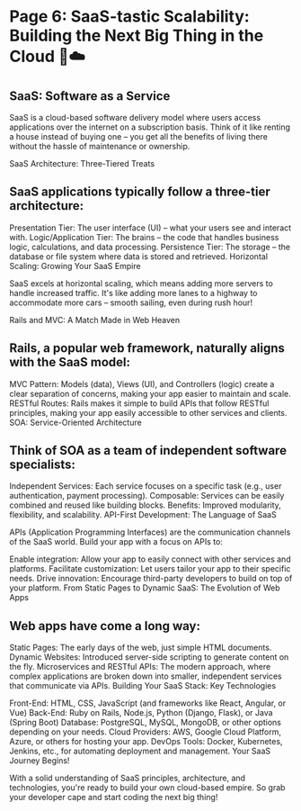 # Page 6: SaaS-tastic Scalability: Building the Next Big Thing in the Cloud 🚀☁️

## SaaS: Software as a Service

SaaS is a cloud-based software delivery model where users access applications over the internet on a subscription basis.  Think of it like renting a house instead of buying one – you get all the benefits of living there without the hassle of maintenance or ownership.

SaaS Architecture: Three-Tiered Treats

## SaaS applications typically follow a three-tier architecture:

Presentation Tier: The user interface (UI) – what your users see and interact with.
Logic/Application Tier: The brains – the code that handles business logic, calculations, and data processing.
Persistence Tier: The storage – the database or file system where data is stored and retrieved.
Horizontal Scaling: Growing Your SaaS Empire

SaaS excels at horizontal scaling, which means adding more servers to handle increased traffic.  It's like adding more lanes to a highway to accommodate more cars –  smooth sailing, even during rush hour!

Rails and MVC: A Match Made in Web Heaven

## Rails, a popular web framework, naturally aligns with the SaaS model:

MVC Pattern: Models (data), Views (UI), and Controllers (logic) create a clear separation of concerns, making your app easier to maintain and scale.
RESTful Routes: Rails makes it simple to build APIs that follow RESTful principles, making your app easily accessible to other services and clients.
SOA: Service-Oriented Architecture

## Think of SOA as a team of independent software specialists:

Independent Services: Each service focuses on a specific task (e.g., user authentication, payment processing).
Composable: Services can be easily combined and reused like building blocks.
Benefits: Improved modularity, flexibility, and scalability.
API-First Development: The Language of SaaS

APIs (Application Programming Interfaces) are the communication channels of the SaaS world.  Build your app with a focus on APIs to:

Enable integration: Allow your app to easily connect with other services and platforms.
Facilitate customization: Let users tailor your app to their specific needs.
Drive innovation: Encourage third-party developers to build on top of your platform.
From Static Pages to Dynamic SaaS: The Evolution of Web Apps

## Web apps have come a long way:

Static Pages: The early days of the web, just simple HTML documents.
Dynamic Websites: Introduced server-side scripting to generate content on the fly.
Microservices and RESTful APIs: The modern approach, where complex applications are broken down into smaller, independent services that communicate via APIs.
Building Your SaaS Stack: Key Technologies

Front-End: HTML, CSS, JavaScript (and frameworks like React, Angular, or Vue)
Back-End: Ruby on Rails, Node.js, Python (Django, Flask), or Java (Spring Boot)
Database: PostgreSQL, MySQL, MongoDB, or other options depending on your needs.
Cloud Providers: AWS, Google Cloud Platform, Azure, or others for hosting your app.
DevOps Tools: Docker, Kubernetes, Jenkins, etc., for automating deployment and management.
Your SaaS Journey Begins!

With a solid understanding of SaaS principles, architecture, and technologies, you're ready to build your own cloud-based empire.  So grab your developer cape and start coding the next big thing!
